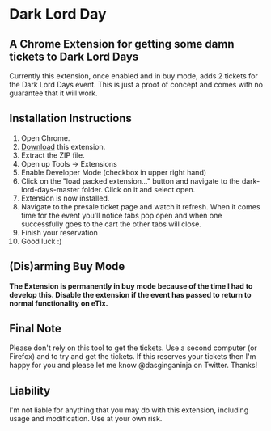 # Dark Lord Day
## A Chrome Extension for getting some damn tickets to Dark Lord Days

Currently this extension, once enabled and in buy mode, adds 2 tickets for the Dark Lord Days event. This is just a proof of concept and comes with no guarantee that it will work.

## Installation Instructions

1. Open Chrome.
2. [Download](https://github.com/dasginganinja/dark-lord-day/archive/master.zip) this extension.
3. Extract the ZIP file.
4. Open up Tools -> Extensions
5. Enable Developer Mode (checkbox in upper right hand)
6. Click on the "load packed extension..." button and navigate to the dark-lord-days-master folder. Click on it and select open.
7. Extension is now installed.
8. Navigate to the presale ticket page and watch it refresh. When it comes time for the event you'll notice tabs pop open and when one successfully goes to the cart the other tabs will close.
9. Finish your reservation
10. Good luck :)


## (Dis)arming Buy Mode

**The Extension is permanently in buy mode because of the time I had to develop this. Disable the extension if the event has passed to return to normal functionality on eTix.**

## Final Note

Please don't rely on this tool to get the tickets. Use a second computer (or Firefox) and to try and get the tickets. If this reserves your tickets then I'm happy for you and please let me know @dasginganinja on Twitter.  Thanks!

## Liability

I'm not liable for anything that you may do with this extension, including usage and modification.  Use at your own risk.